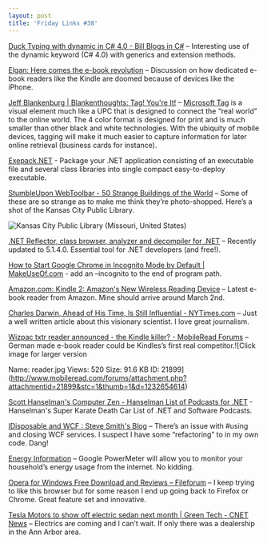 ```yaml
---
layout: post
title: 'Friday Links #38'
---
```

[Duck Typing with dynamic in C# 4.0 - Bill Blogs in C#](http://srtsolutions.com/blogs/billwagner/archive/2009/02/06/duck-typing-with-dynamic-in-c-4-0.aspx) – Interesting use of the dynamic keyword (C# 4.0) with generics and extension methods.

[Elgan: Here comes the e-book revolution](http://www.computerworld.com/action/article.do?command=viewArticleBasic&articleId=9127538) – Discussion on how dedicated e-book readers like the Kindle are doomed because of devices like the iPhone.

[Jeff Blankenburg | Blankenthoughts: Tag! You're It!](http://jeffblankenburg.com/2009/02/tag-youre-it-new-app-for-your-phone.aspx) – [Microsoft Tag](http://www.microsoft.com/tag) is a visual element much like a UPC that is designed to connect the “real world” to the online world. The 4 color format is designed for print and is much smaller than other black and white technologies. With the ubiquity of mobile devices, tagging will make it much easier to capture information for later online retrieval (business cards for instance).

[Exepack.NET](http://www.codeplex.com/exepack) - Package your .NET application consisting of an executable file and several class libraries into single compact easy-to-deploy executable.

[StumbleUpon WebToolbar - 50 Strange Buildings of the World](http://www.stumbleupon.com/toolbar/#url=http%2525253A//villageofjoy.com/50-strange-buildings-of-the-world/) – Some of these are so strange as to make me think they’re photo-shopped. Here’s a shot of the Kansas City Public Library.

![Kansas City Public Library (Missouri, United States)](http://lh5.ggpht.com/_dlkAw43cLC0/SRxCqSG_zCI/AAAAAAAAAdQ/X7Q7oXLeVAA/s800/06-kansascitypubliclibrary-thumb.jpg)

[.NET Reflector, class browser, analyzer and decompiler for .NET](http://www.red-gate.com/products/reflector/) – Recently updated to 5.1.4.0. Essential tool for .NET developers (and free!).

[How to Start Google Chrome in Incognito Mode by Default | MakeUseOf.com](http://www.makeuseof.com/tag/how-to-start-google-chrome-in-incognito-mode-by-default/) - add an –incognito to the end of program path.

[Amazon.com: Kindle 2: Amazon's New Wireless Reading Device](http://www.amazon.com/Kindle-Amazons-Wireless-Reading-Generation/dp/B00154JDAI/) – Latest e-book reader from Amazon. Mine should arrive around March 2nd.

[Charles Darwin, Ahead of His Time, Is Still Influential - NYTimes.com](http://www.nytimes.com/2009/02/10/science/10evolution.html?_r=1&ref=science) – Just a well written article about this visionary scientist. I love great journalism.

[Wizpac txtr reader announced - the Kindle killer? - MobileRead Forums](http://www.mobileread.com/forums/showthread.php?t=37013) – German made e-book reader could be Kindles’s first real competitor.![Click image for larger version

Name:	reader.jpg
Views:	520
Size:	91.6 KB
ID:	21899](http://www.mobileread.com/forums/attachment.php?attachmentid=21899&stc=1&thumb=1&d=1232654614)

[Scott Hanselman's Computer Zen - Hanselman List of Podcasts for .NET](http://www.hanselman.com/blog/HanselmanListOfPodcastsForNETProgrammers.aspx) - Hanselman's Super Karate Death Car List of .NET and Software Podcasts.

[IDisposable and WCF : Steve Smith's Blog](http://stevesmithblog.com/blog/idisposable-and-wcf/) – There’s an issue with #using and closing WCF services. I suspect I have some “refactoring” to in my own code. Dang!

[Energy Information](http://www.google.org/powermeter/index.html) – Google PowerMeter will allow you to monitor your household’s energy usage from the internet. No kidding.

[Opera for Windows Free Download and Reviews – Fileforum](http://fileforum.betanews.com/detail/Opera_for_Windows/945720329/1) – I keep trying to like this browser but for some reason I end up going back to Firefox or Chrome. Great feature set and innovative.

[Tesla Motors to show off electric sedan next month | Green Tech - CNET News](http://news.cnet.com/8301-11128_3-10161459-54.html?part=rss&subj=news&tag=2547-1_3-0-5) – Electrics are coming and I can’t wait. If only there was a dealership in the Ann Arbor area.
